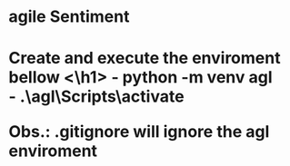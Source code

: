# agile Sentiment

<h1>Create and execute the enviroment bellow <\h1>
- python -m venv agl <br>
- .\agl\Scripts\activate <br>

Obs.: .gitignore will ignore the agl enviroment